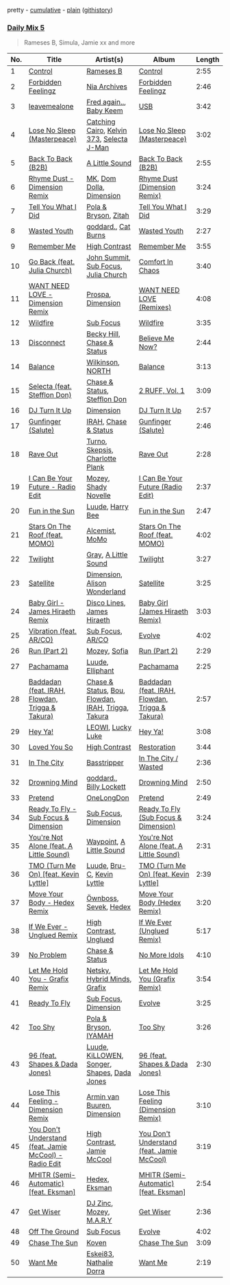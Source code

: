 pretty - [cumulative](/playlists/cumulative/Daily%20Mix%205.md) - [plain](/playlists/plain/37i9dQZF1E36TO0q54WsJv) ([githistory](https://github.githistory.xyz/vitokorn/spotify-playlist-archive/blob/master/playlists/plain/37i9dQZF1E36TO0q54WsJv))
### [Daily Mix 5](https://open.spotify.com/playlist/37i9dQZF1E36TO0q54WsJv)

> Rameses B, Simula, Jamie xx and more

| No. | Title | Artist(s) | Album | Length |
|---|---|---|---|---|
| 1 | [Control](https://open.spotify.com/track/0tjk8L9aFCsH9BlkVAixct) | [Rameses B](https://open.spotify.com/artist/06EfEcjc0vdvI6VNL0soIO) | [Control](https://open.spotify.com/album/1ygUJq7xxvjmEs56MY5Hjl) | 2:55 |
| 2 | [Forbidden Feelingz](https://open.spotify.com/track/0wrs5ucXutScEWOhdWdGBB) | [Nia Archives](https://open.spotify.com/artist/7BMR0fwtEvzGtK4rNGdoiQ) | [Forbidden Feelingz](https://open.spotify.com/album/5OoEG2axfMGY44nUNMayoW) | 2:46 |
| 3 | [leavemealone](https://open.spotify.com/track/4AA57loUSZKtuHdULvizrc) | [Fred again..](https://open.spotify.com/artist/4oLeXFyACqeem2VImYeBFe), [Baby Keem](https://open.spotify.com/artist/5SXuuuRpukkTvsLuUknva1) | [USB](https://open.spotify.com/album/6CNWkUVb8kLkM3B464RMTx) | 3:42 |
| 4 | [Lose No Sleep (Masterpeace)](https://open.spotify.com/track/5i4qgjqnx4R8LGCJwNHPOZ) | [Catching Cairo](https://open.spotify.com/artist/1MW1wqNtF2hNgsPfGDhrHB), [Kelvin 373](https://open.spotify.com/artist/2dfy5XzFykgcuyOaUhMlrD), [Selecta J-Man](https://open.spotify.com/artist/25UCJWhCAOcXmm7i4hLyNP) | [Lose No Sleep (Masterpeace)](https://open.spotify.com/album/5xh4F3zSVaCgX99hjytqjQ) | 3:02 |
| 5 | [Back To Back (B2B)](https://open.spotify.com/track/0Ax0rAJqWrwJ7Tyib3dvUb) | [A Little Sound](https://open.spotify.com/artist/1Jv2F8VFJsSr2XKte0vpbQ) | [Back To Back (B2B)](https://open.spotify.com/album/6bSMeMnzgxWncuRlL80p3s) | 2:55 |
| 6 | [Rhyme Dust - Dimension Remix](https://open.spotify.com/track/185mPScSGRuSVx3vRWhfhg) | [MK](https://open.spotify.com/artist/1yqxFtPHKcGcv6SXZNdyT9), [Dom Dolla](https://open.spotify.com/artist/205i7E8fNVfojowcQSfK9m), [Dimension](https://open.spotify.com/artist/1QMgre3BHX161ZHtWMUu6S) | [Rhyme Dust (Dimension Remix)](https://open.spotify.com/album/1mWuM3OwnWvd2JT8qpgfz4) | 3:24 |
| 7 | [Tell You What I Did](https://open.spotify.com/track/4cdTUcdzvpbVz9BJazc1ou) | [Pola & Bryson](https://open.spotify.com/artist/79PzyYqAyunWsVH4tY4vpr), [Zitah](https://open.spotify.com/artist/134jXtTPAypiWMWs2OozFJ) | [Tell You What I Did](https://open.spotify.com/album/7dkwus9p5TrJ10AO9hKrO0) | 3:29 |
| 8 | [Wasted Youth](https://open.spotify.com/track/7i5tBVaBU5Z4Va6XK0L5mm) | [goddard.](https://open.spotify.com/artist/3yDDYheQFqfhKZXdjFQuuP), [Cat Burns](https://open.spotify.com/artist/6WFDpw4u23uSpon4BHvFRn) | [Wasted Youth](https://open.spotify.com/album/7BXCwPeAm4m1KFabsvCTuy) | 2:27 |
| 9 | [Remember Me](https://open.spotify.com/track/54ZdrhLCp7vtyg2rvNPZnS) | [High Contrast](https://open.spotify.com/artist/0bxHci3JIhhKA53n8rH3tT) | [Remember Me](https://open.spotify.com/album/4JYRqnPlTXpBKS2bfdnjp5) | 3:55 |
| 10 | [Go Back (feat. Julia Church)](https://open.spotify.com/track/4CfcXnwLf2MUfnjCnqUMvj) | [John Summit](https://open.spotify.com/artist/7kNqXtgeIwFtelmRjWv205), [Sub Focus](https://open.spotify.com/artist/0QaSiI5TLA4N7mcsdxShDO), [Julia Church](https://open.spotify.com/artist/4dHGNdVhBxCJUyMk9dR727) | [Comfort In Chaos](https://open.spotify.com/album/2pHm3ZP2R3phzCYi7ilGN2) | 3:40 |
| 11 | [WANT NEED LOVE - Dimension Remix](https://open.spotify.com/track/1IHOCU7v322k1TPovsbInD) | [Prospa](https://open.spotify.com/artist/6HabM2PUM519iIxervGWSb), [Dimension](https://open.spotify.com/artist/1QMgre3BHX161ZHtWMUu6S) | [WANT NEED LOVE (Remixes)](https://open.spotify.com/album/50ctTZBiLC8KW4B6Wx9RrT) | 4:08 |
| 12 | [Wildfire](https://open.spotify.com/track/0bqnisRuU2P52pXp3vXWol) | [Sub Focus](https://open.spotify.com/artist/0QaSiI5TLA4N7mcsdxShDO) | [Wildfire](https://open.spotify.com/album/5G64NG1cJVftgUuEk7ox0n) | 3:35 |
| 13 | [Disconnect](https://open.spotify.com/track/3VFaV7Mw0di4XFE84eHnrC) | [Becky Hill](https://open.spotify.com/artist/4EPJlUEBy49EX1wuFOvtjK), [Chase & Status](https://open.spotify.com/artist/3jNkaOXasoc7RsxdchvEVq) | [Believe Me Now?](https://open.spotify.com/album/70szmVYkj3Y8y1wh3bxkMR) | 2:44 |
| 14 | [Balance](https://open.spotify.com/track/3yww2B1N7sKBo2ED9ucJ7u) | [Wilkinson](https://open.spotify.com/artist/6m8itYST9ADjBIYevXSb1r), [NORTH](https://open.spotify.com/artist/5VgqZF1Hh98txNLr04HUVc) | [Balance](https://open.spotify.com/album/5T7H2KzGqnumUVwiQyUC58) | 3:13 |
| 15 | [Selecta (feat. Stefflon Don)](https://open.spotify.com/track/6TlFnB8GBrlILKv5qy27Sn) | [Chase & Status](https://open.spotify.com/artist/3jNkaOXasoc7RsxdchvEVq), [Stefflon Don](https://open.spotify.com/artist/2ExGrw6XpbtUAJHTLtUXUD) | [2 RUFF, Vol. 1](https://open.spotify.com/album/4SjzjaFsXvXiS7quZFzYEl) | 3:09 |
| 16 | [DJ Turn It Up](https://open.spotify.com/track/28r1xYNakXXwcQKIXu9Wjw) | [Dimension](https://open.spotify.com/artist/1QMgre3BHX161ZHtWMUu6S) | [DJ Turn It Up](https://open.spotify.com/album/1POsjSFSyqW21AEn71tdJn) | 2:57 |
| 17 | [Gunfinger (Salute)](https://open.spotify.com/track/30aEleGsSvwoORcXA4mKgT) | [IRAH](https://open.spotify.com/artist/17fY0VRyqRgmqI3dHlE1UU), [Chase & Status](https://open.spotify.com/artist/3jNkaOXasoc7RsxdchvEVq) | [Gunfinger (Salute)](https://open.spotify.com/album/1T0ZCkKD1tLyZ35AHnIL58) | 2:46 |
| 18 | [Rave Out](https://open.spotify.com/track/0cIkdVvxT2lalJFH254lYA) | [Turno](https://open.spotify.com/artist/1TVDml0EOLsjUxBCFzqWes), [Skepsis](https://open.spotify.com/artist/6DnQYUjtYusK9QJts9HqSC), [Charlotte Plank](https://open.spotify.com/artist/4U5QErgn94wZGw1rJz01BO) | [Rave Out](https://open.spotify.com/album/7HOsS5h3J7ddLvcOfX9RGX) | 2:28 |
| 19 | [I Can Be Your Future - Radio Edit](https://open.spotify.com/track/2VMvPHXJj2EpkKrKjiFTwT) | [Mozey](https://open.spotify.com/artist/1h8wkWuZQKyDiwbLogtoL0), [Shady Novelle](https://open.spotify.com/artist/6uK0QOsx1haVqi5FoCBLG6) | [I Can Be Your Future (Radio Edit)](https://open.spotify.com/album/4fgi5tdCCyQ2X3GU08E13k) | 2:37 |
| 20 | [Fun in the Sun](https://open.spotify.com/track/3H0u4i0rnjVYnaYlT6hIw1) | [Luude](https://open.spotify.com/artist/20cmhoGvN0eyzhmsHJH1Mg), [Harry Bee](https://open.spotify.com/artist/6ViTpFOyLCDqmWseU2vz4i) | [Fun in the Sun](https://open.spotify.com/album/2galUcRqce0LWecrsJgb3w) | 2:47 |
| 21 | [Stars On The Roof (feat. MOMO)](https://open.spotify.com/track/354Cv7huFJnlEdVAHvhH3Q) | [Alcemist](https://open.spotify.com/artist/6WzWO3A5YAYxLVD224S9P0), [MoMo](https://open.spotify.com/artist/1UjH8hHfaPKRnTg8FO0uaJ) | [Stars On The Roof (feat. MOMO)](https://open.spotify.com/album/6o2oXNriDnljYllyCIaL99) | 4:02 |
| 22 | [Twilight](https://open.spotify.com/track/2ezzmll94GbaXehnUx6j2h) | [Gray](https://open.spotify.com/artist/2Ve4sev1tC5CGEeP5fUb5Y), [A Little Sound](https://open.spotify.com/artist/1Jv2F8VFJsSr2XKte0vpbQ) | [Twilight](https://open.spotify.com/album/1TeqYcuFr4x3DHdypacMep) | 3:27 |
| 23 | [Satellite](https://open.spotify.com/track/3tHCG0ISOA0pXscIdNrJml) | [Dimension](https://open.spotify.com/artist/1QMgre3BHX161ZHtWMUu6S), [Alison Wonderland](https://open.spotify.com/artist/11gWrKZMBsGQWmobv3oNfW) | [Satellite](https://open.spotify.com/album/07VhUtgyRdGGmMeo5lN5CW) | 3:25 |
| 24 | [Baby Girl - James Hiraeth Remix](https://open.spotify.com/track/46OUNIkdTF8qRXlU6vTXIU) | [Disco Lines](https://open.spotify.com/artist/5Kmr0b3ip8g9P2i0dLTC3Z), [James Hiraeth](https://open.spotify.com/artist/13lPKi6IQrIyWyyovYUbtA) | [Baby Girl (James Hiraeth Remix)](https://open.spotify.com/album/4EqFdCX6K8B4IpLrMvFuZB) | 3:03 |
| 25 | [Vibration (feat. AR/CO)](https://open.spotify.com/track/75xoQG7rwVC2xNGZOfg2mh) | [Sub Focus](https://open.spotify.com/artist/0QaSiI5TLA4N7mcsdxShDO), [AR/CO](https://open.spotify.com/artist/7mGI9Sd66FqHjIkwzkgbG7) | [Evolve](https://open.spotify.com/album/6N2cAL092Va3dLV4wKWd6Y) | 4:02 |
| 26 | [Run (Part 2)](https://open.spotify.com/track/4fHA7LND4vwqDmTGeJ4pw2) | [Mozey](https://open.spotify.com/artist/1h8wkWuZQKyDiwbLogtoL0), [Sofia](https://open.spotify.com/artist/2W9msU9MDgJo9BMgBdEqmb) | [Run (Part 2)](https://open.spotify.com/album/5OtPOcB7CqVhiXujPZuNuK) | 2:29 |
| 27 | [Pachamama](https://open.spotify.com/track/3lFNDaob5QhwE9oo7J0uNT) | [Luude](https://open.spotify.com/artist/20cmhoGvN0eyzhmsHJH1Mg), [Elliphant](https://open.spotify.com/artist/134GdR5tUtxJrf8cpsfpyY) | [Pachamama](https://open.spotify.com/album/4pyp9BJdIT2rqRiavNpiWL) | 2:25 |
| 28 | [Baddadan (feat. IRAH, Flowdan, Trigga & Takura)](https://open.spotify.com/track/2ZWmmrWUgDBcPSLihBMvhg) | [Chase & Status](https://open.spotify.com/artist/3jNkaOXasoc7RsxdchvEVq), [Bou](https://open.spotify.com/artist/35dxfY1wywqVRUEaVuMm13), [Flowdan](https://open.spotify.com/artist/07CimrZi5vs9iEao47TNQ4), [IRAH](https://open.spotify.com/artist/17fY0VRyqRgmqI3dHlE1UU), [Trigga](https://open.spotify.com/artist/4LqFJ98PEA7gIrRtviMUmb), [Takura](https://open.spotify.com/artist/4n81jTX3LJ7zxNr6Ss8PkQ) | [Baddadan (feat. IRAH, Flowdan, Trigga & Takura)](https://open.spotify.com/album/2xV74PLdZg5gwA65xGF8cF) | 2:57 |
| 29 | [Hey Ya!](https://open.spotify.com/track/4nOA58XLjVbRG9bHfbgyms) | [LEOWI](https://open.spotify.com/artist/1qoalO0xHFgZRn4JhRuq7Y), [Lucky Luke](https://open.spotify.com/artist/5ee4yhrWOxaxvL77BoVpVR) | [Hey Ya!](https://open.spotify.com/album/1rDKlcy1wwTcEOJqsrv0bV) | 3:08 |
| 30 | [Loved You So](https://open.spotify.com/track/0il3qBSNT8rzdMQBFasIGu) | [High Contrast](https://open.spotify.com/artist/0bxHci3JIhhKA53n8rH3tT) | [Restoration](https://open.spotify.com/album/6HBLhSEYIKMf46xqjo1zLo) | 3:44 |
| 31 | [In The City](https://open.spotify.com/track/4U4vRo9EM6DXaLIagwbbMW) | [Basstripper](https://open.spotify.com/artist/1tSiIyp5dxfbEaS0nZGMEl) | [In The City / Wasted](https://open.spotify.com/album/6fD63DrkcebHWfu9a5krd0) | 2:36 |
| 32 | [Drowning Mind](https://open.spotify.com/track/2FD8e8lJgul2phNSMlOHDM) | [goddard.](https://open.spotify.com/artist/3yDDYheQFqfhKZXdjFQuuP), [Billy Lockett](https://open.spotify.com/artist/2lKeiALM1T2TZrOiTYlLNA) | [Drowning Mind](https://open.spotify.com/album/6VOQfMjCoccGRvn5eP0gSw) | 2:50 |
| 33 | [Pretend](https://open.spotify.com/track/1404JM5TRT2nb31mn4Br8G) | [OneLongDon](https://open.spotify.com/artist/6sSipKrW99O9VlrHJ9ofdh) | [Pretend](https://open.spotify.com/album/4HdAVr6GdZrrcKr0fJBEQ9) | 2:49 |
| 34 | [Ready To Fly - Sub Focus & Dimension](https://open.spotify.com/track/0a2cA9H6KuOsoHLCnjl6YL) | [Sub Focus](https://open.spotify.com/artist/0QaSiI5TLA4N7mcsdxShDO), [Dimension](https://open.spotify.com/artist/1QMgre3BHX161ZHtWMUu6S) | [Ready To Fly (Sub Focus & Dimension)](https://open.spotify.com/album/0Gt9NV2s7pSvP7g2F1nXGc) | 3:24 |
| 35 | [You're Not Alone (feat. A Little Sound)](https://open.spotify.com/track/4CJMGJCIdZhpcRBJVXqOk1) | [Waypoint](https://open.spotify.com/artist/2cYKwh8BgTHvonjchKOIqn), [A Little Sound](https://open.spotify.com/artist/1Jv2F8VFJsSr2XKte0vpbQ) | [You're Not Alone (feat. A Little Sound)](https://open.spotify.com/album/07eH6BTZvScvZGz6VZXhfz) | 2:31 |
| 36 | [TMO (Turn Me On) [feat. Kevin Lyttle]](https://open.spotify.com/track/6WwzdsP1Y1bb4NYXpgn5CD) | [Luude](https://open.spotify.com/artist/20cmhoGvN0eyzhmsHJH1Mg), [Bru-C](https://open.spotify.com/artist/7GDrXlpRrdG29o4n0pNR5D), [Kevin Lyttle](https://open.spotify.com/artist/1GaBsp1ICIp1e6udgE7fba) | [TMO (Turn Me On) [feat. Kevin Lyttle]](https://open.spotify.com/album/3RYTWuCl3BNAJSUkIo8Wnv) | 2:39 |
| 37 | [Move Your Body - Hedex Remix](https://open.spotify.com/track/6FgthnS6GYgLuELf7uRdDz) | [Öwnboss](https://open.spotify.com/artist/37czgDRfGMvgRiUKHvnnhj), [Sevek](https://open.spotify.com/artist/0aOIluXr131XqrXFwFCFGT), [Hedex](https://open.spotify.com/artist/22I9QWygJ2IfxR855VsA3t) | [Move Your Body (Hedex Remix)](https://open.spotify.com/album/09nJrAnPgQU8dLEBj1o1lo) | 3:20 |
| 38 | [If We Ever - Unglued Remix](https://open.spotify.com/track/2QUVsQu7ESIXqOuLTE4r0A) | [High Contrast](https://open.spotify.com/artist/0bxHci3JIhhKA53n8rH3tT), [Unglued](https://open.spotify.com/artist/3AXcevvp1Kd1KEyHiUEsrC) | [If We Ever (Unglued Remix)](https://open.spotify.com/album/13J0NliLgLLxuABqrbDjoK) | 5:17 |
| 39 | [No Problem](https://open.spotify.com/track/5k3jdIh7BpJaV1DntDQoSD) | [Chase & Status](https://open.spotify.com/artist/3jNkaOXasoc7RsxdchvEVq) | [No More Idols](https://open.spotify.com/album/245j9BaZFuEso2vfLRVnQr) | 4:10 |
| 40 | [Let Me Hold You - Grafix Remix](https://open.spotify.com/track/6OcqU6LL9lAjxF2IdCLC6O) | [Netsky](https://open.spotify.com/artist/5TgQ66WuWkoQ2xYxaSTnVP), [Hybrid Minds](https://open.spotify.com/artist/05lF0DUkLJqiW5o70SScyR), [Grafix](https://open.spotify.com/artist/27YdXZOMLqvxI2pB5GyqyY) | [Let Me Hold You (Grafix Remix)](https://open.spotify.com/album/0NbExUMzz10CP8OspY2LI7) | 3:54 |
| 41 | [Ready To Fly](https://open.spotify.com/track/7DCdoJx9mCpdxcyk5CtbBM) | [Sub Focus](https://open.spotify.com/artist/0QaSiI5TLA4N7mcsdxShDO), [Dimension](https://open.spotify.com/artist/1QMgre3BHX161ZHtWMUu6S) | [Evolve](https://open.spotify.com/album/6N2cAL092Va3dLV4wKWd6Y) | 3:25 |
| 42 | [Too Shy](https://open.spotify.com/track/0rA0pNjUoFrnVfrRdl6eQN) | [Pola & Bryson](https://open.spotify.com/artist/79PzyYqAyunWsVH4tY4vpr), [IYAMAH](https://open.spotify.com/artist/3kf01riKEcjHq6eiATvWT1) | [Too Shy](https://open.spotify.com/album/1DnTFNdYDFboAGqs9T9BEs) | 3:26 |
| 43 | [96 (feat. Shapes & Dada Jones)](https://open.spotify.com/track/7dYnsb6ZIhKaxcrxgLnpHR) | [Luude](https://open.spotify.com/artist/20cmhoGvN0eyzhmsHJH1Mg), [KiLLOWEN](https://open.spotify.com/artist/1DjYfGxpROAacO07tajyAO), [Songer](https://open.spotify.com/artist/1iW3b73XWPQSknLyH5kDrd), [Shapes](https://open.spotify.com/artist/1bZ8OZoO6E3KRtXQrYVNaw), [Dada Jones](https://open.spotify.com/artist/0cWFj6zZkVsQ4KzXRdgRtW) | [96 (feat. Shapes & Dada Jones)](https://open.spotify.com/album/7hyrq5IHLwnjBLvo9ZV7Cx) | 2:30 |
| 44 | [Lose This Feeling - Dimension Remix](https://open.spotify.com/track/6EN5JGn6FtlOt7yW73wHug) | [Armin van Buuren](https://open.spotify.com/artist/0SfsnGyD8FpIN4U4WCkBZ5), [Dimension](https://open.spotify.com/artist/1QMgre3BHX161ZHtWMUu6S) | [Lose This Feeling (Dimension Remix)](https://open.spotify.com/album/6XFq7JQgjFzB7WZY3Y070J) | 3:10 |
| 45 | [You Don't Understand (feat. Jamie McCool) - Radio Edit](https://open.spotify.com/track/6qAHDU8cIqz7XJcQCwNATF) | [High Contrast](https://open.spotify.com/artist/0bxHci3JIhhKA53n8rH3tT), [Jamie McCool](https://open.spotify.com/artist/5QLHxIflbfcyiniywmSNiP) | [You Don't Understand (feat. Jamie McCool)](https://open.spotify.com/album/30kl6S0o6gqDebDB7r5hNI) | 3:19 |
| 46 | [MHITR (Semi-Automatic) [feat. Eksman]](https://open.spotify.com/track/11Gypesywvx4AnUeYxeLaY) | [Hedex](https://open.spotify.com/artist/22I9QWygJ2IfxR855VsA3t), [Eksman](https://open.spotify.com/artist/2654RQ9MP4lxi0PLQY3ig7) | [MHITR (Semi-Automatic) [feat. Eksman]](https://open.spotify.com/album/0mXlKN5XvrL9olOdYSrTio) | 2:54 |
| 47 | [Get Wiser](https://open.spotify.com/track/4wGyvgQCAoyI0XQVd5FH7Z) | [DJ Zinc](https://open.spotify.com/artist/1cwlYsgHBYvLzT4C24AliQ), [Mozey](https://open.spotify.com/artist/1h8wkWuZQKyDiwbLogtoL0), [M.A.R.Y](https://open.spotify.com/artist/7ylq4tNszA1hRntsOhkH0W) | [Get Wiser](https://open.spotify.com/album/5RjVvWZy5Jp02TzGrljjh7) | 2:36 |
| 48 | [Off The Ground](https://open.spotify.com/track/3MbCPBMZzFMPa1vMCIcgwS) | [Sub Focus](https://open.spotify.com/artist/0QaSiI5TLA4N7mcsdxShDO) | [Evolve](https://open.spotify.com/album/6N2cAL092Va3dLV4wKWd6Y) | 4:02 |
| 49 | [Chase The Sun](https://open.spotify.com/track/7kE5SGVpogBX5VXiTgYiRg) | [Koven](https://open.spotify.com/artist/3UCbp6D1lvILlxRJT9LnFa) | [Chase The Sun](https://open.spotify.com/album/1tXlFJklT4d4Jc5TtuWiwc) | 3:09 |
| 50 | [Want Me](https://open.spotify.com/track/282veRY7UEOb59eQSgpT4m) | [Eskei83](https://open.spotify.com/artist/2mwfx4gHhYVlrKjhEM5Q3R), [Nathalie Dorra](https://open.spotify.com/artist/6fMDzJmvTkpF7QvWlhiasP) | [Want Me](https://open.spotify.com/album/1GAEfMQ6iFrYtDezmBHq1u) | 2:19 |